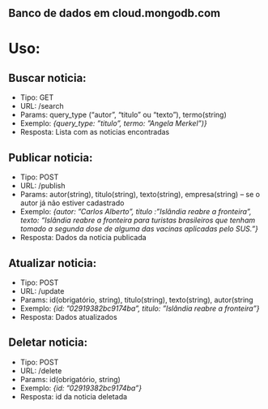 ## Banco de dados em cloud.mongodb.com

# Uso:
## Buscar noticia:
* Tipo: GET
* URL: /search
* Params:  query_type (“autor”, “titulo” ou “texto”),  termo(string)
* Exemplo:  _{query_type:  ”titulo”,  termo:  ”Angela Merkel”)}_
* Resposta: Lista com as noticias encontradas
## Publicar noticia:
* Tipo: POST
* URL: /publish
* Params:  autor(string), titulo(string), texto(string), empresa(string) – se o autor já não estiver cadastrado   
* Exemplo:  _{autor:  ”Carlos Alberto”, titulo :”Islândia reabre a fronteira”, texto:  “Islândia reabre a fronteira para turistas brasileiros que tenham tomado a segunda dose de alguma das vacinas aplicadas pelo SUS.”}_
* Resposta: Dados da noticia publicada
## Atualizar noticia:
* Tipo: POST
* URL: /update
* Params:  id(obrigatório, string),  titulo(string), texto(string),  autor(string
* Exemplo:  _{id: ”02919382bc9174ba”, titulo: ”Islândia reabre a fronteira”}_
* Resposta: Dados atualizados
## Deletar noticia:
* Tipo: POST
* URL: /delete
* Params:  id(obrigatório, string)
* Exemplo:  _{id: ”02919382bc9174ba”}_
* Resposta: id da noticia deletada


